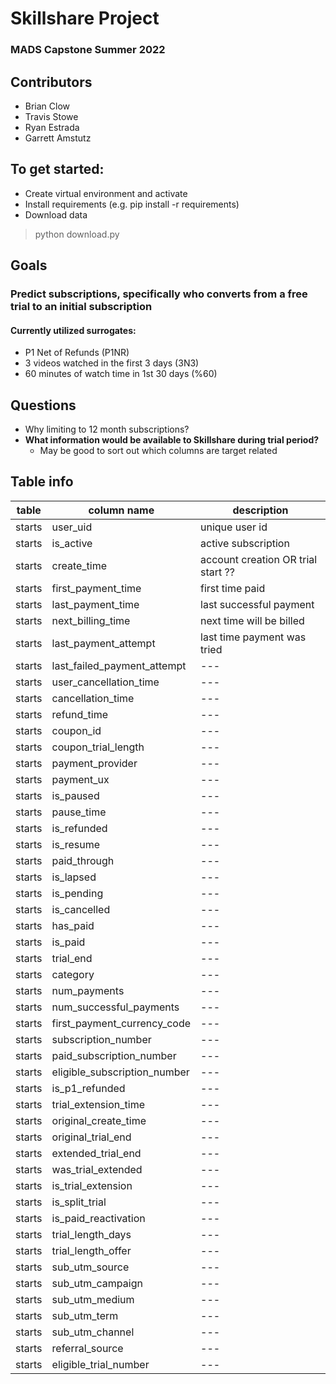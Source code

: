 
# Skillshare Project
### MADS Capstone Summer 2022

## Contributors
+ Brian Clow
+ Travis Stowe
+ Ryan Estrada
+ Garrett Amstutz

## To get started:
+ Create virtual environment and activate
+ Install requirements (e.g. pip install -r requirements)
+ Download data

> python download.py

## Goals
### Predict subscriptions, specifically who converts from a free trial to an initial subscription
#### Currently utilized surrogates: 
+ P1 Net of Refunds (P1NR)
+ 3 videos watched in the first 3 days (3N3)
+ 60 minutes of watch time in 1st 30 days (%60)

## Questions
+ Why limiting to 12 month subscriptions?
+ **What information would be available to Skillshare during trial period?**
    - May be good to sort out which columns are target related

## Table info

| table | column name | description |
| --- | --- | --- |
| starts | user_uid | unique user id |
| starts | is_active | active subscription |
| starts | create_time | account creation OR trial start ?? |
| starts | first_payment_time | first time paid |
| starts | last_payment_time | last successful payment |
| starts | next_billing_time | next time will be billed |
| starts | last_payment_attempt | last time payment was tried |
| starts | last_failed_payment_attempt | --- |
| starts | user_cancellation_time | --- |
| starts | cancellation_time | --- |
| starts | refund_time | --- |
| starts | coupon_id | --- |
| starts | coupon_trial_length | --- |
| starts | payment_provider | --- |
| starts | payment_ux | --- |
| starts | is_paused | --- |
| starts | pause_time | --- |
| starts | is_refunded | --- |
| starts | is_resume | --- |
| starts | paid_through | --- |
| starts | is_lapsed | --- |
| starts | is_pending | --- |
| starts | is_cancelled | --- |
| starts | has_paid | --- |
| starts | is_paid | --- |
| starts | trial_end | --- |
| starts | category | --- |
| starts | num_payments | --- |
| starts | num_successful_payments | --- |
| starts | first_payment_currency_code | --- |
| starts | subscription_number | --- |
| starts | paid_subscription_number | --- |
| starts | eligible_subscription_number | --- |
| starts | is_p1_refunded | --- |
| starts | trial_extension_time | --- |
| starts | original_create_time | --- |
| starts | original_trial_end | --- |
| starts | extended_trial_end | --- |
| starts | was_trial_extended | --- |
| starts | is_trial_extension | --- |
| starts | is_split_trial | --- |
| starts | is_paid_reactivation | --- |
| starts | trial_length_days | --- |
| starts | trial_length_offer | --- |
| starts | sub_utm_source | --- |
| starts | sub_utm_campaign | --- |
| starts | sub_utm_medium | --- |
| starts | sub_utm_term | --- |
| starts | sub_utm_channel | --- |
| starts | referral_source | --- |
| starts | eligible_trial_number | --- |
